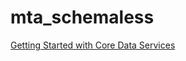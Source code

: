 # mta_schemaless

[Getting Started with Core Data Services](https://help.sap.com/viewer/09b6623836854766b682356393c6c416/2.0.03/en-US/b710731496cf43b7ba76e15a928f1a80.html)